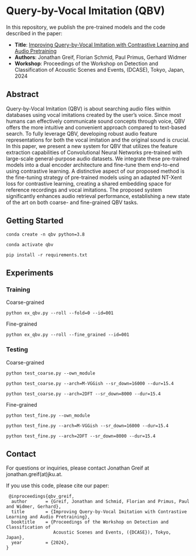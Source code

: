 # Query-by-Vocal Imitation (QBV)

In this repository, we publish the pre-trained models and the code described in the paper:

- **Title**: [Improving Query-by-Vocal Imitation with Contrastive Learning and Audio Pretraining](https://dcase.community/documents/workshop2024/proceedings/DCASE2024Workshop_Greif_36.pdf)
- **Authors**: Jonathan Greif, Florian Schmid, Paul Primus, Gerhard Widmer
- **Workshop**: Proceedings of the Workshop on Detection and Classification of Acoustic Scenes and Events, (DCASE), Tokyo, Japan, 2024


## Abstract

Query-by-Vocal Imitation (QBV) is about searching audio files within databases using vocal imitations created by the user’s voice.
Since most humans can effectively communicate sound concepts through voice, QBV offers the more intuitive and convenient approach compared to text-based search. 
To fully leverage QBV, developing robust audio feature representations for both the vocal imitation and the original sound is crucial. 
In this paper, we present a new system for QBV that utilizes the feature extraction capabilities of Convolutional Neural Networks pre-trained with large-scale general-purpose audio datasets. 
We integrate these pre-trained models into a dual encoder architecture and fine-tune them end-to-end using contrastive learning. 
A distinctive aspect of our proposed method is the fine-tuning strategy of pre-trained models using an adapted NT-Xent loss for contrastive learning, creating a shared embedding space for reference recordings and vocal imitations. 
The proposed system significantly enhances audio retrieval performance, establishing a new state of the art on both coarse- and fine-grained QBV tasks.

## Getting Started

```
conda create -n qbv python=3.8

conda activate qbv

pip install -r requirements.txt
```

## Experiments 

### Training

Coarse-grained
```
python ex_qbv.py --roll --fold=0 --id=001
```
Fine-grained
```
python ex_qbv.py --roll --fine_grained --id=001
```

### Testing

Coarse-grained
```
python test_coarse.py --own_module

python test_coarse.py --arch=M-VGGish --sr_down=16000 --dur=15.4

python test_coarse.py --arch=2DFT --sr_down=8000 --dur=15.4
```
Fine-grained
```
python test_fine.py --own_module

python test_fine.py --arch=M-VGGish --sr_down=16000 --dur=15.4

python test_fine.py --arch=2DFT --sr_down=8000 --dur=15.4
```

## Contact
For questions or inquiries, please contact Jonathan Greif at jonathan.greif(at)jku.at.

If you use this code, please cite our paper:

```
 @inproceedings{qbv_greif,
  author       = {Greif, Jonathan and Schmid, Florian and Primus, Paul and Widmer, Gerhard},
  title        = {Improving Query-by-Vocal Imitation with Contrastive Learning and Audio Pretraining},
  booktitle    = {Proceedings of the Workshop on Detection and Classification of
                  Acoustic Scenes and Events, ({DCASE}), Tokyo, Japan},
  year         = {2024},
}
```
